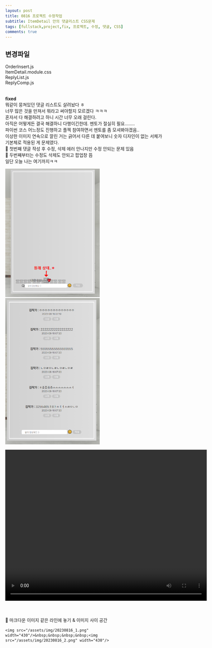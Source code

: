 ```yaml
---
layout: post
title: 0816 프로젝트 수정작업
subtitle: ItemDetail 안의 댓글리스트 CSS문제
tags: [fullstack,project,fix, 프로젝트, 수정, 댓글, CSS]
comments: true
---
```



## 변경파일

OrderInsert.js  
ItemDetail.module.css  
ReplyList.js  
ReplyComp.js    
<br><br>
**fixed**  
뭐같이 뭉쳐있던 댓글 리스트도 살려놨다 ㅎ  
너무 많은 것을 만져서 뭐라고 써야할지 모르겠다 ㅋㅋㅋ  
혼자서 다 해결하려고 하니 시간 너무 오래 걸린다.  
아직은 어떻게든 결국 해결하니 다행이긴한데. 멘토가 절실히 필요........  
파이썬 코스 어느정도 진행하고 플젝 참여하면서 멘토를 좀 모셔봐야겠음..   
이상한 이미지 연속으로 깔린 거는 긁어서 다른 데 붙여보니 숫자 디자인이 없는 서체가 기본체로 적용된 게 문제였다.  
🤔 첫번째 댓글 작성 후 수정, 삭제 에러 안나지만 수정 안되는 문제 있음  
🤔 두번째부터는 수정도 삭제도 안되고 팝업창 뜸  
일단 오늘 나는 여기까지ㅋㅋ  

<img src="/assets/img/20230816_1.png" width="300"/>&nbsp;&nbsp;&nbsp;<img src="/assets/img/20230816_2.png" width="300"/>  

<video width="640" height="480" controls>
  <source src="/assets/img/20230816.mp4" type="video/mp4">
</video>

<br><br>
🎁 마크다운 이미지 같은 라인에 놓기 & 이미지 사이 공간
~~~
<img src="/assets/img/20230816_1.png" width="430"/>&nbsp;&nbsp;&nbsp;&nbsp;<img src="/assets/img/20230816_2.png" width="430"/>  
~~~
<br><br>
